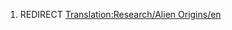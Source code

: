 1.  REDIRECT [Translation:Research/Alien
    Origins/en](Translation:Research/Alien_Origins/en "wikilink")